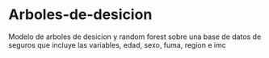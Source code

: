 # Arboles-de-desicion
Modelo de arboles de desicion y random forest sobre una base de datos de seguros que incluye las variables, edad, sexo, fuma, region e imc
